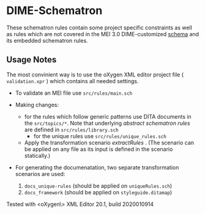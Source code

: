 # DIME-Schematron 

These schematron rules contain some project specific constraints as well as rules which are not covered in the MEI 3.0 DIME-customized [schema](https://dme.mozarteum.at/DME/schemata/mei-DME.rng) and its embedded schematron rules. 

## Usage Notes
The most convinient way is to use the oXygen XML editor project file ( `validation.xpr` ) which contains all needed settings.

* To validate an MEI file use  `src/rules/main.sch` 
* Making changes:
  * for the rules which follow generic patterns use DITA documents in the `src/topics/*`. Note that underlying *abstract schematron rules* are defined in `src/rules/library.sch`
	* for the unique rules use `src/rules/unique_rules.sch`
  * Apply the transformation scenario _extractRules_ . (The scenario can be applied on any file as its input is defined in the scenario statically.)

* For generating the documenatation, two separate transformation scenarios are used:
  1. `docs_unique-rules`  (should be applied on `uniqueRules.sch`) 
  2. `docs_framework` (should be applied on `styleguide.ditamap`)
  
Tested with <oXygen\\> XML Editor 20.1, build 2020010914